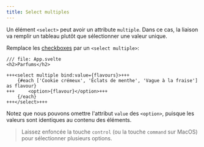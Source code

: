 ```yaml
---
title: Select multiples
---
```


Un élément `<select>` peut avoir un attribute `multiple`. Dans ce cas, la liaison va remplir un tableau plutôt que sélectionner une valeur unique.

Remplace les <span class='vo'>[checkboxes](PUBLIC_SVELTE_SITE_URL/docs/web#checkbox)</span> par un `<select multiple>`:

```svelte
/// file: App.svelte
<h2>Parfums</h2>

+++<select multiple bind:value={flavours}>+++
	{#each ['Cookie crémeux', 'Éclats de menthe', 'Vague à la fraise'] as flavour}
+++		<option>{flavour}</option>+++
	{/each}
+++</select>+++
```

Notez que nous pouvons omettre l'attribut `value` des `<option>`, puisque les valeurs sont identiques au contenu des éléments.

> Laissez enfoncée la touche `control` (ou la touche `command` sur MacOS) pour sélectionner plusieurs options.
